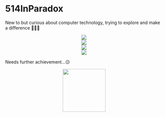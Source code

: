# 514InParadox

New to but curious about computer technology, trying to explore and make a difference 🏃🏃🏃

<p align="center">
  <a href="https://skillicons.dev">
    <img src="https://skillicons.dev/icons?i=vue,nodejs,nuxtjs,nextjs" />
    <br />
    <img src="https://skillicons.dev/icons?i=ubuntu,arch,debian,vim,vscode" />
    <br />
    <img src="https://skillicons.dev/icons?i=ps,au,pr,ae,blender,latex" />
    <br />
    <img src="https://skillicons.dev/icons?i=c,cpp,html,css,js,ts,python" />
  </a>
</p>

Needs further achievement...😕

<div align="center"> <img height="137px" src="https://github-readme-stats.vercel.app/api?username=514InParadox&hide_title=true&hide_border=true&show_icons=trueline_height=21&text_color=000&icon_color=000&bg_color=0,ea6161,ffc64d,fffc4d,52fa5a&theme=graywhite" /> </div>